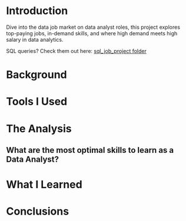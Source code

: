 # Introduction
Dive into the data job market on data analyst roles, this project explores top-paying jobs, in-demand skills, and where high demand meets high salary in data analytics.

SQL queries? Check them out here: [sql_job_project folder](/)
# Background

# Tools I Used

# The Analysis

## What are the most optimal skills to learn as a Data Analyst?

# What I Learned

# Conclusions
